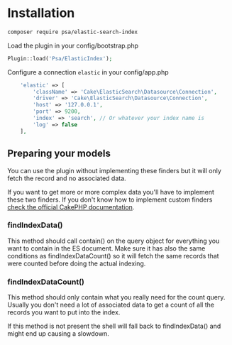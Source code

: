 # Installation

```sh
composer require psa/elastic-search-index
```

Load the plugin in your config/bootstrap.php

```php
Plugin::load('Psa/ElasticIndex');
```

Configure a connection `elastic` in your config/app.php

```php
    'elastic' => [
        'className' => 'Cake\ElasticSearch\Datasource\Connection',
        'driver' => 'Cake\ElasticSearch\Datasource\Connection',
        'host' => '127.0.0.1',
        'port' => 9200,
        'index' => 'search', // Or whatever your index name is
        'log' => false
    ],
```

## Preparing your models

You can use the plugin without implementing these finders but it will only fetch the record and no associated data.

If you want to get more or more complex data you'll have to implement these two finders. If you don't know how to implement custom finders [check the official CakePHP documentation](https://book.cakephp.org/3.0/en/orm/retrieving-data-and-resultsets.html#custom-finder-methods).

### findIndexData()

This method should call contain() on the query object for everything you want to contain in the ES document. Make sure it has also the same conditions as findIndexDataCount() so it will fetch the same records that were counted before
 doing the actual indexing.

### findIndexDataCount()

This method should only contain what you really need for the count query. Usually you
don't need a lot of associated data to get a count of all the records you want to put into the index.

If this method is not present the shell will fall back to findIndexData() and might
end up causing a slowdown.
